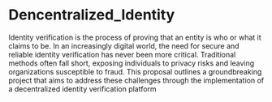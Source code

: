 # Dencentralized_Identity
Identity verification is the process of proving that an entity is who or what it claims to be.
In an increasingly digital world, the need for secure and reliable identity verification has never been more critical. Traditional methods often fall short, exposing individuals to privacy risks and leaving organizations susceptible to fraud. This proposal outlines a groundbreaking project that aims to address these challenges through the implementation of a decentralized identity verification platform
